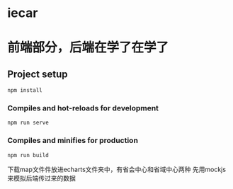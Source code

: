 # iecar
前端部分，后端在学了在学了
=======
## Project setup
```
npm install
```

### Compiles and hot-reloads for development
```
npm run serve
```

### Compiles and minifies for production
```
npm run build

```

下载map文件件放进echarts文件夹中，有省会中心和省域中心两种
先用mockjs来模拟后端传过来的数据

